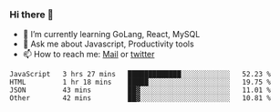 ### Hi there 👋

- 🌱 I’m currently learning GoLang, React, MySQL
- 💬 Ask me about Javascript, Productivity tools 
- 📫 How to reach me: [Mail](mailto:kvaishak47@gmail.com) or [twitter](https://twitter.com/kvaish4k)

<!--START_SECTION:waka-->

```text
JavaScript   3 hrs 27 mins   █████████████░░░░░░░░░░░░   52.23 %
HTML         1 hr 18 mins    █████░░░░░░░░░░░░░░░░░░░░   19.75 %
JSON         43 mins         ██▓░░░░░░░░░░░░░░░░░░░░░░   11.01 %
Other        42 mins         ██▓░░░░░░░░░░░░░░░░░░░░░░   10.81 %
```

<!--END_SECTION:waka-->
